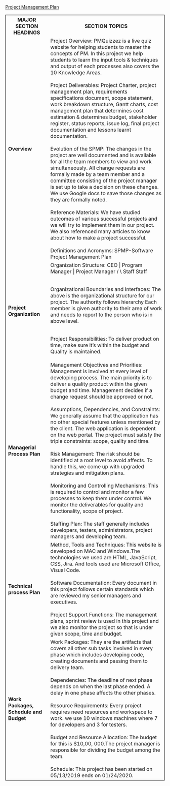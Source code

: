 <!DOCTYPE html>
<html lang="en">
<head>
  <meta charset="utf-8">
  <link rel="stylesheet" href="https://stackpath.bootstrapcdn.com/bootstrap/4.3.1/css/bootstrap.min.css">
  <link rel="stylesheet" href="https://stackpath.bootstrapcdn.com/bootstrap/4.3.1/js/bootstrap.min.js">
  <link rel="stylesheet" href="https://stackpath.bootstrapcdn.com/bootstrap/4.3.1/js/bootstrap.bundle.min.js">
</head>
<body>
<div class="container">
<nav class="navbar navbar-expand-lg navbar-light fixed-top py-3" id="mainNav">
        <a class="navbar-brand js-scroll-trigger" href="#">           
            Project Management Plan
        </a>
</nav>
</div>
<div class="container">
<table style="width:100%;border: 1px solid black;">
  <tr>
    <th>MAJOR SECTION HEADINGS</th>
    <th>SECTION TOPICS</th> 
  </tr>
  <tr>
  <td><b>Overview</b></td>
  <td>Project Overview:
          PMQuizzez is a live quiz website for helping students to master the concepts of PM. In this project we help students to learn the input tools & techniques and output of each processes also covers the 10 Knowledge Areas.<br>
  <br>Project Deliverables:
          Project Charter, project management plan, requirements specifications document, scope statement, work breakdown structure, Gantt charts, cost management plan that determines cost estimation & determines budget, stakeholder register, status reports, issue log, final project documentation and lessons learnt documentation.<br>
  <br>Evolution of the SPMP: 
          The changes in the project are well documented and is available for all the team members to view and work simultaneously. All change requests are formally made by a team member and a committee consisting of the project manager is set up to take a decision on these changes. We use Google docs to save those changes as they are formally noted. <br>
  <br>Reference Materials:
          We have studied outcomes of various successful projects and we will try to implement them in our project. We also referenced many articles to know about how to make a project successful. <br>
  <br>Definitions and Acronyms:
          SPMP-Software Project Management Plan <br>      
</td>
</tr>
<tr>
<td><b>Project Organization</b></td>
<td>Organization Structure:
                                   CEO
                                     |
                      Program Manager
                                     |
                      Project Manager
                                   /    \
                            Staff    Staff

<br>Organizational Boundaries and Interfaces: The above is the organizational structure for our project. The authority follows hierarchy Each           member is given authority to their area of work and needs to report to the person who is in above level.<br>

<br>Project Responsibilities: To deliver product on time, make sure it’s within the budget and Quality is maintained.
</td>
</tr>
<tr>
<td><b>Managerial Process Plan</b></td>
<td>Management Objectives and Priorities: Management is involved at every level of developing process. The main priority is to deliver a                quality product within the given budget and time. Management decides if a change request should be approved or not.<br>
<br>Assumptions, Dependencies, and Constraints:
       We generally assume that the application has no other special features unless mentioned by the client. The web application is dependent on the web portal. The project must satisfy the triple constraints: scope, quality and time.<br>
<br>Risk Management: The risk should be identified at a root level to avoid affects. To handle this, we come up with upgraded strategies and           mitigation plans.<br>
<br>Monitoring and Controlling Mechanisms:
       This is required to control and monitor a few processes to keep them under control. We monitor the deliverables for quality and functionality, scope of project.<br>
<br>Staffing Plan:
       The staff generally includes developers, testers, administrators, project managers and developing team.<br>
</td>
</tr>
<tr>
<td><b>Technical process Plan</b></td>
<td>Method, Tools and Techniques:
      This website is developed on MAC and Windows.The technologies we used are HTML, JavaScript, CSS, Jira. And tools used are Microsoft Office, Visual Code.<br>
<br>Software Documentation:
      Every document in this project follows certain standards which are reviewed my senior managers and executives.<br>
<br>Project Support Functions:
      The management plans, sprint review is used in this project and we also monitor the project so that is under given scope, time and budget.<br>
</td>
</tr>
<tr>
<td><b>Work Packages, Schedule and Budget</b></td>
<td>Work Packages: They are the artifacts that covers all other sub tasks involved in every phase which includes developing code, creating             documents and passing them to delivery team.<br>
<br>Dependencies: The deadline of next phase depends on when the last phase ended. A delay in one phase affects the other phases.<br>
<br>Resource Requirements: Every project requires need resources and workspace to work. we use 10 windows machines where 7 for developers and 3        for testers.<br>
<br>Budget and Resource Allocation: The budget for this is $10,00, 000.The project manager is responsible for dividing the budget among the            team.<br>
<br>Schedule: This project has been started on 05/13/2019 ends on 01/24/2020.<br>
</td>
</tr>
</table>
</div>
</body>
</html>
